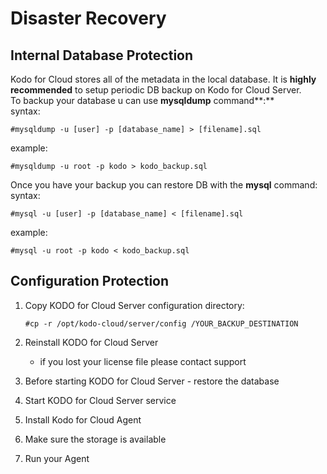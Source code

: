 # Disaster Recovery

## Internal Database Protection <a id="internal-database-protection"></a>

Kodo for Cloud stores all of the metadata in the local database. It is **highly recommended** to setup periodic DB backup on Kodo for Cloud Server.   
To backup your database u can use **mysqldump** command**:**  
syntax:

```text
#mysqldump -u [user] -p [database_name] > [filename].sql
```

example:

```text
#mysqldump -u root -p kodo > kodo_backup.sql
```

Once you have your backup you can restore DB with the **mysql** command:  
syntax:

```text
#mysql -u [user] -p [database_name] < [filename].sql
```

example:

```text
#mysql -u root -p kodo < kodo_backup.sql
```

## Configuration Protection

1. Copy KODO for Cloud Server configuration directory:

   ```text
   #cp -r /opt/kodo-cloud/server/config /YOUR_BACKUP_DESTINATION
   ```

2. Reinstall KODO for Cloud Server
   * if you lost your license file please contact support
3. Before starting KODO for Cloud Server - restore the database
4. Start KODO for Cloud Server service
5. Install Kodo for Cloud Agent
6. Make sure the storage is available 
7. Run your Agent

